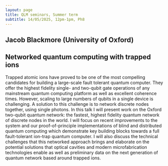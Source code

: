 ```yaml
---
layout: page
title: QLM seminars, Summer term
subtitle: 14/05/2025, 12pm-1pm, Ph8
---
```


## Jacob Blackmore (University of Oxford)

## Networked quantum computing with trapped ions

Trapped atomic ions have proved to be one of the most compelling candidates for building a large-scale fault tolerant quantum computer. They offer the highest fidelity single- and two-qubit gate operations of any mainstream quantum computing platform as well as excellent coherence times. However, scaling to large numbers of qubits in a single device is challenging. A solution to this challenge is to network discrete nodes together, using single photons. In this talk I will present work on the Oxford two-qubit quantum network: the fastest, highest fidelity quantum network of discrete nodes in the world. I will focus on recent improvements to the system and our proof-of-principle implementations of blind and distributed quantum computing which demonstrate key building blocks towards a full fault-tolerant ion-trap quantum computer. I will also discuss the technical challenges that this networked approach brings and elaborate on the potential solutions that optical cavities and modern microfabrication technologies enable as well as preliminary data on the next generation of quantum network based around trapped ions.






